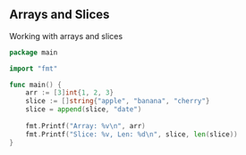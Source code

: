 ## Arrays and Slices
Working with arrays and slices
```go
package main

import "fmt"

func main() {
    arr := [3]int{1, 2, 3}
    slice := []string{"apple", "banana", "cherry"}
    slice = append(slice, "date")
    
    fmt.Printf("Array: %v\n", arr)
    fmt.Printf("Slice: %v, Len: %d\n", slice, len(slice))
}
```